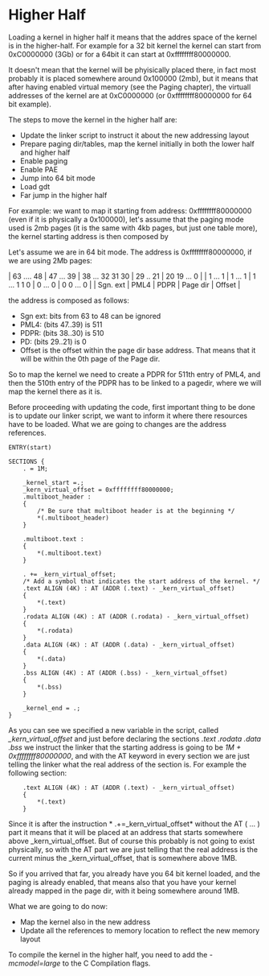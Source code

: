 # Higher Half

Loading a kernel in higher half it means that  the addres space of the kernel is in the higher-half. 
For example for a 32 bit kernel the kernel can start from 0xC0000000 (3Gb) or for a 64bit it can start at 0xffffffff80000000. 

It doesn't mean that the kernel will be phyisically placed there, in fact most probably it is placed somewhere around 0x100000 (2mb), but it means that after having enabled virtual memory (see the Paging chapter), the virtuall addresses of the kernel are at 0xC0000000 (or 0xffffffff80000000 for 64 bit example). 	

The steps to move the kernel in the higher half are: 

* Update the linker script to instruct it about the new addressing layout
* Prepare paging dir/tables, map the kernel initially in both the lower half and higher half
* Enable paging
* Enable PAE 
* Jump into 64 bit mode
* Load gdt 
* Far jump in the higher half

For example: we want to map it starting from address: 0xffffffff80000000 (even if it is physically a 0x100000), let's assume that the paging mode used is 2mb pages (it is the same with 4kb pages, but just one table more), the kernel starting address is then composed by


Let's assume we are in 64 bit mode. The address is 0xffffffff80000000, if we are using 2Mb pages: 

| 63 .... 48 | 47 ... 39 | 38   ... 32  31  30 | 29  ..  21 | 20 19 ...  0 |
| 1   ...  1 | 1  ...  1 | 1    ... 1   1   0  | 0   ... 0  | 0  0  ...  0 |
|  Sgn. ext  |    PML4   |      PDPR           |   Page dir |    Offset    |

the address is composed as follows:   
* Sgn ext: bits from 63 to 48 can be ignored
* PML4: (bits 47..39) is 511
* PDPR: (bits 38..30) is 510
* PD: (bits 29..21) is 0
* Offset is the offset within the page dir base address. That means that it will be within the 0th page of the Page dir.

So to map the kernel we need to create a PDPR for 511th entry of PML4, and then the 510th entry of the PDPR has to be linked to a pagedir, where we will map the kernel there as it is.

Before proceeding with updating the code, first important thing to be done is to update our linker script, we want to inform it where there resources have to be loaded. What we are going to changes are the address references.


```
ENTRY(start)

SECTIONS {
    . = 1M;

    _kernel_start =.;
    _kern_virtual_offset = 0xffffffff80000000;
    .multiboot_header :
    {
        /* Be sure that multiboot header is at the beginning */
        *(.multiboot_header)
    }

    .multiboot.text :
    {
        *(.multiboot.text)
    }

    . += _kern_virtual_offset;
	/* Add a symbol that indicates the start address of the kernel. */
	.text ALIGN (4K) : AT (ADDR (.text) - _kern_virtual_offset)
	{
		*(.text)
	}
	.rodata ALIGN (4K) : AT (ADDR (.rodata) - _kern_virtual_offset)
	{
		*(.rodata)
	}
	.data ALIGN (4K) : AT (ADDR (.data) - _kern_virtual_offset)
	{
		*(.data)
	}
	.bss ALIGN (4K) : AT (ADDR (.bss) - _kern_virtual_offset)
	{
		*(.bss)
	}

    _kernel_end = .;
}
```


As you can see we specified a new variable in the script, called *_kern_virtual_offset* and just before declaring the sections *.text .rodata .data .bss* we instruct the linker that the starting address is going to be *1M + 0xffffffff80000000*, and with the AT keyword in every section we are just telling the linker what the real address of the section is. 
For example the following section: 

```
	.text ALIGN (4K) : AT (ADDR (.text) - _kern_virtual_offset)
	{
		*(.text)
	}
```

Since it is after the instruction * .+=_kern_virtual_offset*  without the AT ( ... ) part it means that it will be placed at an address that starts somewhere above _kern_virtual_offset. But of course this probably is not going to exist physically, so with the AT part we are just telling that the real address is the current minus the _kern_virtual_offset, that is somewhere above 1MB.

So if you arrived that far, you already have you 64 bit kernel loaded, and the paging is already enabled, that means also that you have your kernel already mapped in the page dir, with it being somewhere around 1MB. 

What we are going to do now: 

* Map the kernel also in the new address
* Update all the references to memory location to reflect the new memory layout
 



To compile the kernel in the higher half, you need to add the *-mcmodel=large* to the C Compilation flags.
